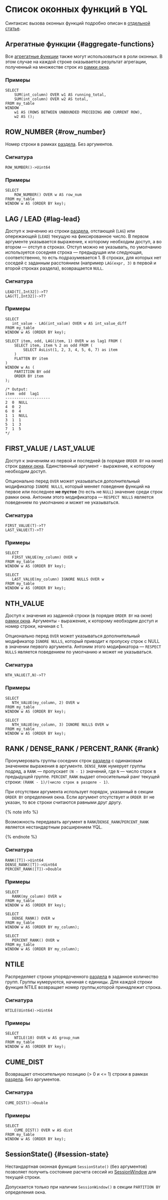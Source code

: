
# Список оконных функций в YQL

Синтаксис вызова оконных функций подробно описан в [отдельной статье](../syntax/window.md).


## Агрегатные функции {#aggregate-functions}

Все [агрегатные функции](aggregation.md) также могут использоваться в роли оконных.
В этом случае на каждой строке оказывается результат агрегации, полученный на множестве строк из [рамки окна](../syntax/window.md#frame).

### Примеры

```yql
SELECT
    SUM(int_column) OVER w1 AS running_total,
    SUM(int_column) OVER w2 AS total,
FROM my_table
WINDOW
    w1 AS (ROWS BETWEEN UNBOUNDED PRECEDING AND CURRENT ROW),
    w2 AS ();
```


## ROW_NUMBER {#row_number}

Номер строки в рамках [раздела](../syntax/window.md#partition). Без аргументов.

### Сигнатура

```yql
ROW_NUMBER()->Uint64
```

### Примеры

```yql
SELECT
    ROW_NUMBER() OVER w AS row_num
FROM my_table
WINDOW w AS (ORDER BY key);
```


## LAG / LEAD {#lag-lead}

Доступ к значению из строки [раздела](../syntax/window.md#partition), отстающей (`LAG`) или опережающей (`LEAD`) текущую на фиксированное число. В первом аргументе указывается выражение, к которому необходим доступ, а во втором — отступ в строках. Отступ можно не указывать, по умолчанию используется соседняя строка — предыдущая или следующая, соответственно, то есть подразумевается 1. В строках, для которых нет соседей с заданным расстоянием (например `LAG(expr, 3)` в первой и второй строках раздела), возвращается `NULL`.

### Сигнатура

```yql
LEAD(T[,Int32])->T?
LAG(T[,Int32])->T?
```

### Примеры

```yql
SELECT
   int_value - LAG(int_value) OVER w AS int_value_diff
FROM my_table
WINDOW w AS (ORDER BY key);
```

```yql
SELECT item, odd, LAG(item, 1) OVER w as lag1 FROM (
    SELECT item, item % 2 as odd FROM (
        SELECT AsList(1, 2, 3, 4, 5, 6, 7) as item
    )
    FLATTEN BY item
)
WINDOW w As (
    PARTITION BY odd
    ORDER BY item
);

/* Output:
item  odd  lag1
--------------------
2  0  NULL
4  0  2
6  0  4
1  1  NULL
3  1  1
5  1  3
7  1  5
*/
```


## FIRST_VALUE / LAST_VALUE

Доступ к значениям из первой и последней (в порядке `ORDER BY` на окне) строк [рамки окна](../syntax/window.md#frame). Единственный аргумент - выражение, к которому необходим доступ.

Опционально перед `OVER` может указываться дополнительный модификатор `IGNORE NULLS`, который меняет поведение функций на первое или последнее **не пустое** (то есть не `NULL`) значение среди строк рамки окна. Антоним этого модификатора — `RESPECT NULLS` является поведением по умолчанию и может не указываться.

### Сигнатура

```yql
FIRST_VALUE(T)->T?
LAST_VALUE(T)->T?
```

### Примеры

```yql
SELECT
   FIRST_VALUE(my_column) OVER w
FROM my_table
WINDOW w AS (ORDER BY key);
```

```yql
SELECT
   LAST_VALUE(my_column) IGNORE NULLS OVER w
FROM my_table
WINDOW w AS (ORDER BY key);
```

## NTH_VALUE

Доступ к значения из заданной строки (в порядке `ORDER BY` на окне) [рамки окна](../syntax/window.md#frame). Аргументы - выражение, к которому необходим доступ и номер строки, начиная с 1.

Опционально перед `OVER` может указываться дополнительный модификатор `IGNORE NULLS`, который приводит к пропуску строк с NULL в значении первого аргумента. Антоним этого модификатора — `RESPECT NULLS` является поведением по умолчанию и может не указываться.

### Сигнатура

```yql
NTH_VALUE(T,N)->T?
```

### Примеры

```yql
SELECT
   NTH_VALUE(my_column, 2) OVER w
FROM my_table
WINDOW w AS (ORDER BY key);
```

```yql
SELECT
   NTH_VALUE(my_column, 3) IGNORE NULLS OVER w
FROM my_table
WINDOW w AS (ORDER BY key);
```


## RANK / DENSE_RANK / PERCENT_RANK {#rank}

Пронумеровать группы соседних строк [раздела](../syntax/window.md#partition) с одинаковым значением выражения в аргументе. `DENSE_RANK` нумерует группы подряд, а `RANK` — пропускает `(N - 1)` значений, где `N` — число строк в предыдущей группе. `PERCENT_RANK` выдает относительный ранг текущей строки: `(RANK - 1)/(число строк в разделе - 1)`.

При отсутствии аргумента использует порядок, указанный в секции `ORDER BY` определения окна.
Если аргумент отсутствует и `ORDER BY` не указан, то все строки считаются равными друг другу.

{% note info %}

Возможность передавать аргумент в `RANK`/`DENSE_RANK`/`PERCENT_RANK` является нестандартным расширением YQL.

{% endnote %}

### Сигнатура

```yql
RANK([T])->Uint64
DENSE_RANK([T])->Uint64
PERCENT_RANK([T])->Double
```

### Примеры

```yql
SELECT
   RANK(my_column) OVER w
FROM my_table
WINDOW w AS (ORDER BY key);
```

```yql
SELECT
   DENSE_RANK() OVER w
FROM my_table
WINDOW w AS (ORDER BY my_column);
```

```yql
SELECT
   PERCENT_RANK() OVER w
FROM my_table
WINDOW w AS (ORDER BY my_column);
```


## NTILE

Распределяет строки упорядоченного [раздела](../syntax/window.md#partition) в заданное количество групп. Группы нумеруются, начиная с единицы. Для каждой строки функция NTILE возвращает номер группы,которой принадлежит строка.

### Сигнатура

```yql
NTILE(Uint64)->Uint64
```

### Примеры

```yql
SELECT
    NTILE(10) OVER w AS group_num
FROM my_table
WINDOW w AS (ORDER BY key);
```


## CUME_DIST

Возвращает относительную позицию (> 0 и <= 1) строки в рамках [раздела](../syntax/window.md#partition). Без аргументов.

### Сигнатура

```yql
CUME_DIST()->Double
```

### Примеры

```yql
SELECT
    CUME_DIST() OVER w AS dist
FROM my_table
WINDOW w AS (ORDER BY key);
```



## SessionState() {#session-state}

Нестандартная оконная функция `SessionState()` (без аргументов) позволяет получить состояние расчета сессий из [SessionWindow](../syntax/group_by.md#session-window) для текущей строки.

Допускается только при наличии `SessionWindow()` в секции `PARTITION BY` определения окна.


